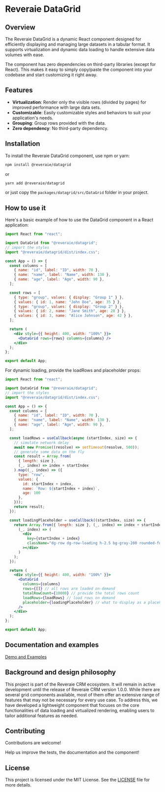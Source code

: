 # Reveraie DataGrid

## Overview

The Reveraie DataGrid is a dynamic React component designed for efficiently displaying and managing large datasets in a tabular format. It supports virtualization and dynamic data loading to handle extensive data volumes with ease.

The component has zero dependencies on third-party libraries (except for React). This makes it easy to simply copy/paste the component into your codebase and start customizing it right away.

## Features

- **Virtualization**: Render only the visible rows (divided by pages) for improved performance with large data sets.
- **Customizable**: Easily customizable styles and behaviors to suit your application's needs.
- **Grouping**: Group rows provided with the data.
- **Zero dependency**: No third-party dependency.

## Installation

To install the Reveraie DataGrid component, use npm or yarn:

```bash
npm install @reveraie/datagrid
```

or

```bash
yarn add @reveraie/datagrid
```

or just copy the `packages/datagrid/src/DataGrid` folder in your project.

## How to use it

Here's a basic example of how to use the DataGrid component in a React application:

```jsx
import React from "react";

import DataGrid from "@reveraie/datagrid";
// import the styles
import "@reveraie/datagrid/dist/index.css";

const App = () => {
  const columns = [
    { name: "id", label: "ID", width: 70 },
    { name: "name", label: "Name", width: 130 },
    { name: "age", label: "Age", width: 90 },
  ];

  const rows = [
    { type: "group", values: { display: "Group 1" } },
    { values: { id: 1, name: "John Doe", age: 35 } },
    { type: "group", values: { display: "Group 2" } },
    { values: { id: 2, name: "Jane Smith", age: 28 } },
    { values: { id: 3, name: "Alice Johnson", age: 42 } },
  ];

  return (
    <div style={{ height: 400, width: "100%" }}>
      <DataGrid rows={rows} columns={columns} />
    </div>
  );
};

export default App;
```

For dynamic loading, provide the loadRows and placeholder props:

```jsx
import React from "react";

import DataGrid from "@reveraie/datagrid";
// import the styles
import "@reveraie/datagrid/dist/index.css";

const App = () => {
  const columns = [
    { name: "id", label: "ID", width: 70 },
    { name: "name", label: "Name", width: 130 },
    { name: "age", label: "Age", width: 90 },
  ];

  const loadRows = useCallback(async (startIndex, size) => {
    // simulate network delay
    await new Promise((resolve) => setTimeout(resolve, 500));
    // generate some data on the fly
    const result = Array.from(
      { length: size },
      (_, index) => index + startIndex
    ).map((_, index) => ({
      type: "row",
      values: {
        id: startIndex + index,
        name: `Row: ${startIndex + index}`,
        age: 100
      },
    }));
    return result;
  });

  const loadingPlaceholder = useCallback((startIndex, size) => {
    return Array.from({ length: size }, (_, index) => index + startIndex).map(
      (_, index) => (
        <div
          key={startIndex + index}
          className="dg-row dg-row-loading h-2.5 bg-gray-200 rounded-full dark:bg-gray-700 full-width mb-4"
        ></div>
      )
    );
  });

  return (
    <div style={{ height: 400, width: "100%" }}>
      <DataGrid
        columns={columns}
        rows={[]} // all rows are loaded on-demand
        totalRowCount={10000} // provide the total rows count
        loadRows={loadRows} // load rows on demand
        placeholder={loadingPlaceholder} // what to display as a placeholder
      />
    </div>
  );
};

export default App;
```

## Documentation and examples

[Demo and Examples](https://reveraie.github.io/datagrid/)

## Background and design philosophy

This project is part of the Reveraie CRM ecosystem. It will remain in active development until the release of Reveraie CRM version 1.0.0. While there are several grid components available, most of them offer an extensive range of features that may not be necessary for every use case. To address this, we have developed a lightweight component that focuses on the core functionalities of data loading and virtualized rendering, enabling users to tailor additional features as needed.

## Contributing

Contributions are welcome!

Help us improve the tests, the documentation and the component!

## License

This project is licensed under the MIT License. See the [LICENSE](https://github.com/reveraie/datagrid/blob/main/LICENSE) file for more details.
